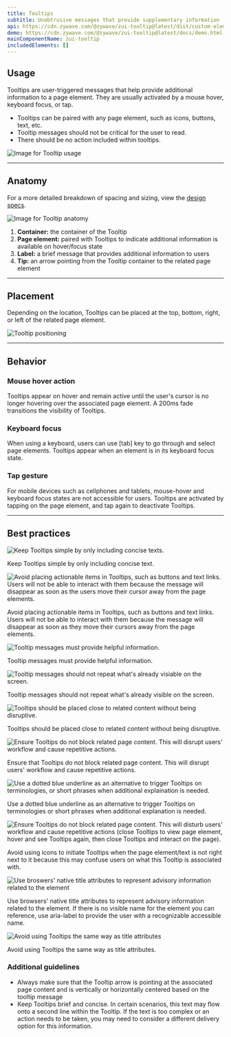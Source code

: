 ```yaml
---
title: Tooltips
subtitle: Unobtrusive messages that provide supplementary information
api: https://cdn.zywave.com/@zywave/zui-tooltip@latest/dist/custom-elements.json
demo: https://cdn.zywave.com/@zywave/zui-tooltip@latest/docs/demo.html
mainComponentName: zui-tooltip
includedElements: []
---
```

## Usage

Tooltips are user-triggered messages that help provide additional information to a page element. They are usually activated by a mouse hover, keyboard focus, or tap.

* Tooltips can be paired with any page element, such as icons, buttons, text, etc.
* Tooltip messages should not be critical for the user to read.
* There should be no action included within tooltips.

![Image for Tooltip usage](/images/usage.svg)

- - -

## Anatomy

For a more detailed breakdown of spacing and sizing, view the [design specs](https://xd.adobe.com/view/60ad1798-1756-4ac9-b083-76c368b0cd13-35fe/).

![Image for Tooltip anatomy](/images/anatomy.svg)

1. **Container:** the container of the Tooltip
2. **Page element:** paired with Tooltips to indicate additional information is available on hover/focus state
3. **Label:** a brief message that provides additional information to users
4. **Tip:** an arrow pointing from the Tooltip container to the related page element

- - -

## Placement

Depending on the location, Tooltips can be placed at the top, bottom, right, or left of the related page element.

![Tooltip positioning](/images/positioning.svg)

- - -

## Behavior

### Mouse hover action

Tooltips appear on hover and remain active until the user's cursor is no longer hovering over the associated page element. A 200ms fade transitions the visibility of Tooltips.

### Keyboard focus

When using a keyboard, users can use \[tab] key to go through and select page elements. Tooltips appear when an element is in its keyboard focus state. 

### Tap gesture

For mobile devices such as cellphones and tablets, mouse-hover and keyboard focus states are not accessible for users. Tooltips are activated by tapping on the page element, and tap again to deactivate Tooltips.

- - -

## Best practices

<docs-grid columns="2">

<div>

![Keep Tooltips simple by only including concise texts.](/images/do-1.svg)

<docs-do>
Keep Tooltips simple by only including concise text.
</docs-do>

</div>

<div>

![Avoid placing actionable items in Tooltips, such as buttons and text links. Users will not be able to interact with them because the message will disappear as soon as the users move their cursor away from the page elements.](/images/don-t-1.svg)

<docs-do-not>
Avoid placing actionable items in Tooltips, such as buttons and text links. Users will not be able to interact with them because the message will disappear as soon as they move their cursors away from the page elements.
</docs-do-not>

</div>

</docs-grid>

<docs-spacer>

</docs-spacer>

<docs-grid columns="2">

<div>

![Tooltip messages must provide helpful information.](/images/do-–-2.svg)

<docs-do>
Tooltip messages must provide helpful information.
</docs-do>

</div>

<div>

![Tooltip messages should not repeat what's already visiable on the screen.](/images/don-t-–-2.svg)

<docs-do-not>

Tooltip messages should not repeat what's already visible on the screen.

</docs-do-not>

</div>

</docs-grid>

<docs-spacer>

</docs-spacer>

<docs-grid columns="2">

<div>

![Tooltips should be placed close to related content without being disruptive.](/images/do-–-3.svg)

<docs-do>
Tooltips should be placed close to related content without being disruptive.
</docs-do>

</div>

<div>

![Ensure Tooltips do not block related page content. This will disrupt users' workflow and cause repetitive actions.](/images/don-t-–-3.svg)

<docs-do-not>
Ensure that Tooltips do not block related page content. This will disrupt users' workflow and cause repetitive actions.
</docs-do-not>

</div>

</docs-grid>

<docs-spacer>

</docs-spacer>

<docs-grid columns="2">

<div>

![Use a dotted blue underline as an alternative to trigger Tooltips on terminologies, or short phrases when additional explaination is needed.](/images/do-–-4.svg)

<docs-do>
Use a dotted blue underline as an alternative to trigger Tooltips on terminologies or short phrases when additional explanation is needed.
</docs-do>

</div>

<div>

![Ensure Tooltips do not block related page content. This will disturb users' workflow and cause repetitive actions (close Tooltips to view page element, hover and see Tooltips again, then close Tooltips and interact on the page).](/images/don-t-–-4.svg)

<docs-do-not>
Avoid using icons to initiate Tooltips when the page element/text is not right next to it because this may confuse users on what this Tooltip is associated with.
</docs-do-not>

</div>

</docs-grid>

<docs-spacer>

</docs-spacer>

<docs-grid columns="2">

<div>

![Use broswers' native title attributes to represent advisory information related to the element](/images/do-–-5.svg)

<docs-do>
Use browsers' native title attributes to represent advisory information related to the element. If there is no visible name for the element you can reference, use aria-label to provide the user with a recognizable accessible name.
</docs-do>

</div>

<div>

![Avoid using Tooltips the same way as title attributes](/images/don-t-–-5.svg)

<docs-do-not>
Avoid using Tooltips the same way as title attributes.
</docs-do-not>

</div>

</docs-grid>

<docs-spacer>

</docs-spacer>

### Additional guidelines

* Always make sure that the Tooltip arrow is pointing at the associated page content and is vertically or horizontally centered based on the tooltip message
* Keep Tooltips brief and concise. In certain scenarios, this text may flow onto a second line within the Tooltip. If the text is too complex or an action needs to be taken, you may need to consider a different delivery option for this information.